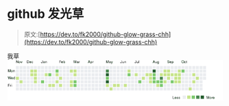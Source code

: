 # github 发光草

> 原文:[https://dev.to/fk2000/github-glow-grass-chh](https://dev.to/fk2000/github-glow-grass-chh)

我草
[![](img/bca03c01611d75e80463e9be170f45d7.png)](https://res.cloudinary.com/practicaldev/image/fetch/s--BnYnXCG1--/c_limit%2Cf_auto%2Cfl_progressive%2Cq_auto%2Cw_880/https://grass-graph.moshimo.worimg/fk2000.png)